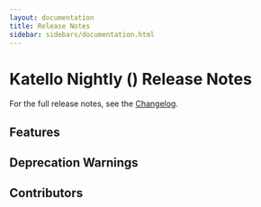 ```yaml
---
layout: documentation
title: Release Notes
sidebar: sidebars/documentation.html
---
```


# Katello Nightly () Release Notes

For the full release notes, see the [Changelog](https://github.com/Katello/katello/blob/nightly/CHANGELOG.md).

## Features

## Deprecation Warnings

## Contributors

